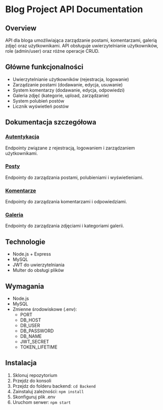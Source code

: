 # Blog Project API Documentation

## Overview

API dla bloga umożliwiająca zarządzanie postami, komentarzami, galerią zdjęć oraz użytkownikami. API obsługuje uwierzytelnianie użytkowników, role (admin/user) oraz różne operacje CRUD.

## Główne funkcjonalności

- Uwierzytelnianie użytkowników (rejestracja, logowanie)
- Zarządzanie postami (dodawanie, edycja, usuwanie)
- System komentarzy (dodawanie, edycja, odpowiedzi)
- Galeria zdjęć (kategorie, upload, zarządzanie)
- System polubień postów
- Licznik wyświetleń postów

## Dokumentacja szczegółowa

### [Autentykacja](./docs/auth.md)

Endpointy związane z rejestracją, logowaniem i zarządzaniem użytkownikami.

### [Posty](./docs/posts.md)

Endpointy do zarządzania postami, polubieniami i wyświetleniami.

### [Komentarze](./docs/comments.md)

Endpointy do zarządzania komentarzami i odpowiedziami.

### [Galeria](./docs/gallery.md)

Endpointy do zarządzania zdjęciami i kategoriami galerii.

## Technologie

- Node.js + Express
- MySQL
- JWT do uwierzytelniania
- Multer do obsługi plików

## Wymagania

- Node.js
- MySQL
- Zmienne środowiskowe (.env):
  - PORT
  - DB_HOST
  - DB_USER
  - DB_PASSWORD
  - DB_NAME
  - JWT_SECRET
  - TOKEN_LIFETIME

## Instalacja

1. Sklonuj repozytorium
2. Przejdz do konsoli
3. Przejdz do folderu backend: `cd Backend`
4. Zainstaluj zależności: `npm install`
5. Skonfiguruj plik .env
6. Uruchom serwer: `npm start`
